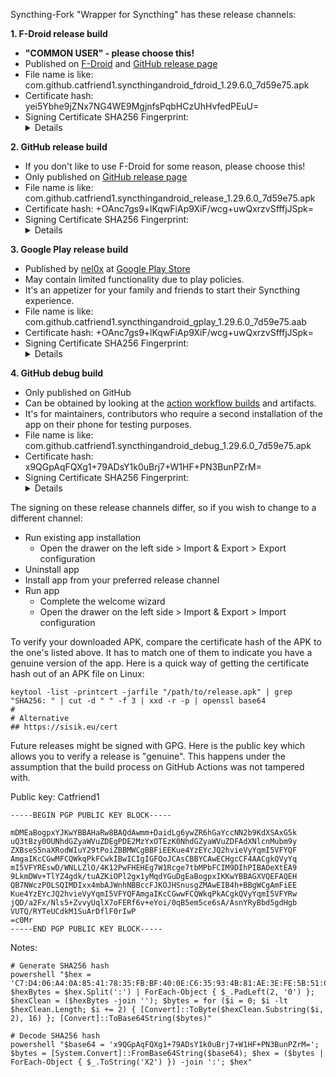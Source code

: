 Syncthing-Fork "Wrapper for Syncthing" has these release channels:

<b>1. F-Droid release build</b>

* <b>"COMMON USER" - please choose this!</b>
* Published on [F-Droid](https://f-droid.org/packages/com.github.catfriend1.syncthingandroid/) and [GitHub release page](https://github.com/Catfriend1/syncthing-android/releases/latest)
* File name is like: com.github.catfriend1.syncthingandroid_fdroid_1.29.6.0_7d59e75.apk
* Certificate hash: yei5Ybhe9jZNx7NG4WE9MgjnfsPqbHCzUhHvfedPEuU=
* Signing Certificate SHA256 Fingerprint: <details>C9:E8:B9:61:B8:5E:F6:36:4D:C7:B3:46:E1:61:3D:32:08:E7:7E:C3:EA:6C:70:B3:52:11:EF:7D:E7:4F:12:E5</details>

<b>2. GitHub release build</b>

* If you don't like to use F-Droid for some reason, please choose this!
* Only published on [GitHub release page](https://github.com/Catfriend1/syncthing-android/releases/latest)
* File name is like: com.github.catfriend1.syncthingandroid_release_1.29.6.0_7d59e75.apk
* Certificate hash: +OAnc7gs9+lKqwFiAp9XiF/wcg+uwQxrzvSfffjJSpk=
* Signing Certificate SHA256 Fingerprint: <details>F8:E0:27:73:B8:2C:F7:E9:4A:AB:01:62:02:9F:57:88:5F:F0:72:0F:AE:C1:0C:6B:CE:F4:9F:7D:F8:C9:4A:99</details>

<b>3. Google Play release build</b>

* Published by [nel0x](https://github.com/nel0x) at [Google Play Store](https://play.google.com/store/apps/details?id=com.github.catfriend1.syncthingandroid)
* May contain limited functionality due to play policies.
* It's an appetizer for your family and friends to start their Syncthing experience.
* File name is like: com.github.catfriend1.syncthingandroid_gplay_1.29.6.0_7d59e75.aab
* Certificate hash: +OAnc7gs9+lKqwFiAp9XiF/wcg+uwQxrzvSfffjJSpk=
* Signing Certificate SHA256 Fingerprint: <details>F8:E0:27:73:B8:2C:F7:E9:4A:AB:01:62:02:9F:57:88:5F:F0:72:0F:AE:C1:0C:6B:CE:F4:9F:7D:F8:C9:4A:99</details>

<b>4. GitHub debug build</b>

* Only published on GitHub
* Can be obtained by looking at the [action workflow builds](https://github.com/Catfriend1/syncthing-android/actions) and artifacts.
* It's for maintainers, contributors who require a second installation of the app on their phone for testing purposes.
* File name is like: com.github.catfriend1.syncthingandroid_debug_1.29.6.0_7d59e75.apk
* Certificate hash: x9QGpAqFQXg1+79ADsY1k0uBrj7+W1HF+PN3BunPZrM=
* Signing Certificate SHA256 Fingerprint: <details>C7:D4:06:A4:0A:85:41:78:35:FB:BF:40:0E:C6:35:93:4B:81:AE:3E:FE:5B:51:C5:F8:F3:77:06:E9:CF:66:B3</details>


The signing on these release channels differ, so if you wish to change to a different channel:

* Run existing app installation
  * Open the drawer on the left side > Import & Export > Export configuration
* Uninstall app
* Install app from your preferred release channel
* Run app
  * Complete the welcome wizard
  * Open the drawer on the left side > Import & Export > Import configuration

To verify your downloaded APK, compare the certificate hash of the APK to the one's listed above. It has to match one of them to indicate you have a genuine version of the app. Here is a quick way of getting the certificate hash out of an APK file on Linux:

```
keytool -list -printcert -jarfile "/path/to/release.apk" | grep "SHA256: " | cut -d " " -f 3 | xxd -r -p | openssl base64
#
# Alternative
## https://sisik.eu/cert
```

Future releases might be signed with GPG. Here is the public key which allows you to verify a release is "genuine". This happens under the assumption that the build process on GitHub Actions was not tampered with.

Public key: Catfriend1
```
-----BEGIN PGP PUBLIC KEY BLOCK-----

mDMEaBogpxYJKwYBBAHaRw8BAQdAwmm+DaidLg6ywZR6hGaYccNN2b9KdXSAxG5k
uQ3tBzy0OUNhdGZyaWVuZDEgPDE2MzYxOTEzK0NhdGZyaWVuZDFAdXNlcnMubm9y
ZXBseS5naXRodWIuY29tPoiZBBMWCgBBFiEEKue4YzEYcJQ2hvieVyYqmI5VFYQF
AmgaIKcCGwMFCQWkqPkFCwkIBwICIgIGFQoJCAsCBBYCAwECHgcCF4AACgkQVyYq
mI5VFYREswD/WNLLZlO/4K12PwFHEHEg7W1Rcge7tbMPbFCIM9DIhPIBAOeXtEA9
9LkmDWv+TlYZ4gdk/tuAZKiOPl2gx1yMqdYGuDgEaBogpxIKKwYBBAGXVQEFAQEH
QB7NWczPOLSQIMDIxx4mbAJWnhNBBccFJKOJHSnusgZMAwEIB4h+BBgWCgAmFiEE
Kue4YzEYcJQ2hvieVyYqmI5VFYQFAmgaIKcCGwwFCQWkqPkACgkQVyYqmI5VFYRw
jQD/a2Fx/Nls5+ZvvyUqlX7oFERf6v+eYoi/0qB5em5ce6sA/AsnYRyBbd5gdHgb
VUTQ/RYTeUCdkM1SuArDflF0rIwP
=c0Mr
-----END PGP PUBLIC KEY BLOCK-----
```

Notes:

```
# Generate SHA256 hash
powershell "$hex = 'C7:D4:06:A4:0A:85:41:78:35:FB:BF:40:0E:C6:35:93:4B:81:AE:3E:FE:5B:51:C5:F8:F3:77:06:E9:CF:66:B3'; $hexBytes = $hex.Split(':') | ForEach-Object { $_.PadLeft(2, '0') }; $hexClean = ($hexBytes -join ''); $bytes = for ($i = 0; $i -lt $hexClean.Length; $i += 2) { [Convert]::ToByte($hexClean.Substring($i, 2), 16) }; [Convert]::ToBase64String($bytes)"

# Decode SHA256 hash
powershell "$base64 = 'x9QGpAqFQXg1+79ADsY1k0uBrj7+W1HF+PN3BunPZrM='; $bytes = [System.Convert]::FromBase64String($base64); $hex = ($bytes | ForEach-Object { $_.ToString('X2') }) -join ':'; $hex"
```
